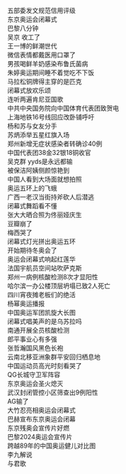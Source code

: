五部委发文规范信用评级  
东京奥运会闭幕式  
巴黎八分钟  
吴京 收工了  
王一博的鲜潮世代  
微信表情都戴医用口罩了  
男孩喝鲜羊奶感染布鲁氏菌病  
朱婷奥运期间睡不着觉吃不下饭  
马拉松铜牌得主穿的是匹克  
闭幕式放欢乐颂  
连听两遍肯尼亚国歌  
中共中央国务院向中国体育代表团致贺电  
上海地铁16号线回应改卧铺呼吁  
杨和苏与女友分手  
苏炳添举五星红旗入场  
郑州新增无症状感染者转确诊40例  
中国代表团38金32银18铜收官  
吴克群 yyds是永远都输  
被保洁阿姨侧颜惊艳到  
中国人看到大场面就想拍照  
奥运五环上的飞蛾  
广西一老汉当街持斧砍人后潜逃  
闭幕式舞蹈看不懂  
张大大晒合照为佟丽娅庆生  
豆瓣崩了  
梅西哭了  
闭幕式灯光拼出奥运五环  
开始期待冬奥会了  
奥运会闭幕式响起红莲华  
法国宇航员空间站吹萨克斯  
郑州一病例核酸检测8次才显阳性  
哈尔滨一办公楼顶层坍塌已致2人死亡  
四川宵夜摊老板们的绝活  
杨幂奥运播报  
中国奥运军团凯旋大长图  
闭幕式唱美声的是乌苏拉吗  
南通开展全员核酸检测  
郎平事业心有多强  
张哲瀚国风黑色长袍  
云南北移亚洲象群平安回归栖息地  
中国运动员高光时刻看哭了  
QG长城守卫军阵容  
东京奥运会圣火熄灭  
武汉封闭管控小区筛查出9例阳性  
AG输了  
大竹忍亮相奥运会闭幕式  
巴赫宣布东京奥运会闭幕  
东京残奥会宣传片好燃  
巴黎2024奥运会宣传片  
跨越89年的中国奥运健儿对比图  
李九解说  
与君歌  
